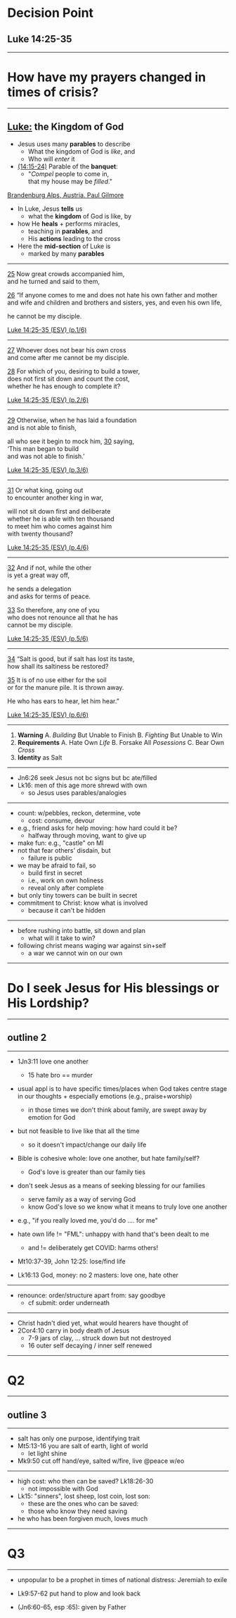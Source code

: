 <!-- .slide: <%= bg("unsplash-Jztmx9yqjBw-stars.jpg") %> id="title" -->
# Decision Point
## Luke 14:25-35

---
<!-- .slide: data-background="white" -->
# How have my **prayers** changed in times of **crisis**?

---
<!-- .slide: <%= bg("unsplash-qKIaA41lMjM-alps.jpg") %> -->
## [Luke:](# "ref") the **Kingdom** of God
+ Jesus uses many **parables** to describe
  + What the kingdom of God is *like*, and
  + Who will *enter* it
+ [(14:15-24)](# "ref") Parable of the **banquet**:
  + "*Compel* people to come in, <br> that my house may be *filled*."

[Brandenburg Alps, Austria.  Paul Gilmore](https://unsplash.com/photos/qKIaA41lMjM "caption")

>>>
+ In Luke, Jesus **tells** us
  + what the **kingdom** of God is like, by
+ how He **heals** + performs miracles,
  + teaching in **parables**, and
  + His **actions** leading to the cross
+ Here the **mid-section** of Luke is
  + marked by many **parables**

******
[25](# "ref")
Now great crowds accompanied him, <br>
and he turned and said to them,

[26](# "ref")
“If anyone comes to me and does not
hate his own father and mother and wife
and children and brothers and sisters,
yes, and even his own life,

he cannot be my disciple.

[Luke 14:25-35 (ESV) (p.1/6)](# "ref")

******
[27](# "ref")
Whoever does not bear his own cross<br>
and come after me cannot be my disciple.

[28](# "ref")
For which of you, desiring to build a tower,<br>
does not first sit down and count the cost,<br>
whether he has enough to complete it?

[Luke 14:25-35 (ESV) (p.2/6)](# "ref")

******
[29](# "ref")
Otherwise, when he has laid a foundation<br>
and is not able to finish,

all who see it begin to mock him,
[30](# "ref")
saying,<br>
‘This man began to build <br>
and was not able to finish.’

[Luke 14:25-35 (ESV) (p.3/6)](# "ref")

******
[31](# "ref")
Or what king, going out<br>
to encounter another king in war,

will not sit down first and deliberate<br>
whether he is able with ten thousand <br>
to meet him who comes against him <br>
with twenty thousand?

[Luke 14:25-35 (ESV) (p.4/6)](# "ref")

******
[32](# "ref")
And if not, while the other<br>
is yet a great way off,

he sends a delegation <br>
and asks for terms of peace.

[33](# "ref")
So therefore, any one of you <br>
who does not renounce all that he has <br>
cannot be my disciple.

[Luke 14:25-35 (ESV) (p.5/6)](# "ref")

******
[34](# "ref")
“Salt is good, but if salt has lost its taste,<br>
how shall its saltiness be restored?<br>

[35](# "ref")
It is of no use either for the soil<br>
or for the manure pile. It is thrown away.

He who has ears to hear, let him hear.”

[Luke 14:25-35 (ESV) (p.6/6)](# "ref")

---
<!-- .slide: <%= bg("unsplash-Jztmx9yqjBw-stars.jpg") %> id="outline" class="outline" -->
1. **Warning**
  A. *Building* But Unable to Finish
  B. *Fighting* But Unable to Win
2. **Requirements**
  A. Hate Own *Life*
  B. Forsake All *Posessions*
  C. Bear Own *Cross*
3. **Identity** as Salt

---

>>>
+ Jn6:26 seek Jesus not bc signs but bc ate/filled
+ Lk16: men of this age more shrewd with own
  + so Jesus uses parables/analogies

---

>>>
+ count: w/pebbles, reckon, determine, vote
  + cost: consume, devour
+ e.g., friend asks for help moving: how hard could it be? 
  + halfway through moving, want to give up
+ make fun: e.g., "castle" on MI
+ not that fear others' disdain, but
  + failure is public
+ we may be afraid to fail, so
  + build first in secret
  + i.e., work on own holiness
  + reveal only after complete
+ but only tiny towers can be built in secret
+ commitment to Christ: know what is involved
  + because it can't be hidden

---

>>>
+ before rushing into battle, sit down and plan
  + what will it take to win?
+ following christ means waging war against sin+self
  + a war we cannot win on our own

---
<!-- .slide: data-background="white" -->
# Do I seek Jesus for His **blessings** or His **Lordship**? 

---
## outline 2

---

>>>
+ 1Jn3:11 love one another
  + 15 hate bro == murder

+ usual appl is to have specific times/places when God takes centre stage
  in our thoughts + especially emotions (e.g., praise+worship)
  + in those times we don't think about family, are swept away by emotion for God
+ but not feasible to live like that all the time
  + so it doesn't impact/change our daily life
+ Bible is cohesive whole: love one another, but hate family/self?
  + God's love is greater than our family ties
+ don't seek Jesus as a means of seeking blessing for our families
  + serve family as a way of serving God
  + know God's love so we know what it means to truly love one another
+ e.g., "if you really loved me, you'd do .... for me"

+ hate own life != "FML": unhappy with hand that's been dealt to me
  + and != deliberately get COVID: harms others!
+ Mt10:37-39, John 12:25: lose/find life

+ Lk16:13 God, money: no 2 masters: love one, hate other

---

>>>
+ renounce: order/structure apart from: say goodbye
  + cf submit: order underneath

---

>>>
+ Christ hadn't died yet, what would hearers have thought of
+ 2Cor4:10 carry in body death of Jesus
  + 7-9 jars of clay, ... struck down but not destroyed
  + 16 outer self decaying / inner self renewed

---
<!-- .slide: data-background="white" -->
# Q2

---
## outline 3

---

>>>
+ salt has only one purpose, identifying trait
+ Mt5:13-16 you are salt of earth, light of world
  + let light shine
+ Mk9:50 cut off hand/eye, salted w/fire, live @peace w/eo

---

>>>
+ high cost: who then can be saved? Lk18:26-30
  + not impossible with God
+ Lk15: "sinners", lost sheep, lost coin, lost son:
  + these are the ones who can be saved:
  + those who know they need saving
+ he who has been forgiven much, loves much

---
<!-- .slide: data-background="white" -->
# Q3

---
<!-- .slide: <%= bg("unsplash-Jztmx9yqjBw-stars.jpg") %> class="empty" -->

>>>
+ unpopular to be a prophet in times of national distress: Jeremiah to exile

+ Lk9:57-62 put hand to plow and look back
+ (Jn6:60-65, esp :65): given by Father
